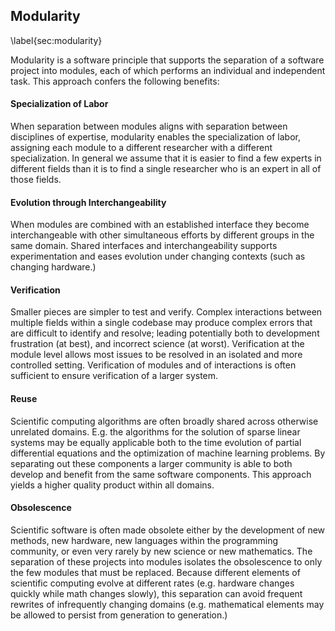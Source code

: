 
Modularity
----------

\label{sec:modularity}

Modularity is a software principle that supports the separation of a software project into modules, each of which performs an individual and independent task.  This approach confers the following benefits:


#### Specialization of Labor 

When separation between modules aligns with separation between disciplines of expertise, modularity enables the specialization of labor, assigning each module to a different researcher with a different specialization.  In general we assume that it is easier to find a few experts in different fields than it is to find a single researcher who is an expert in all of those fields.

#### Evolution through Interchangeability

When modules are combined with an established interface they become interchangeable with other simultaneous efforts by different groups in the same domain.  Shared interfaces and interchangeability supports experimentation and eases evolution under changing contexts (such as changing hardware.)

#### Verification

Smaller pieces are simpler to test and verify.  Complex interactions between multiple fields within a single codebase may produce complex errors that are difficult to identify and resolve; leading potentially both to development frustration (at best), and incorrect science (at worst).  Verification at the module level allows most issues to be resolved in an isolated and more controlled setting.  Verification of modules and of interactions is often sufficient to ensure verification of a larger system.

#### Reuse

Scientific computing algorithms are often broadly shared across otherwise unrelated domains.  E.g. the algorithms for the solution of sparse linear systems may be equally applicable both to the time evolution of partial differential equations and the optimization of machine learning problems.  By separating out these components a larger community is able to both develop and benefit from the same software components.  This approach yields a higher quality product within all domains.

#### Obsolescence

Scientific software is often made obsolete either by the development of new methods, new hardware, new languages within the programming community, or even very rarely by new science or new mathematics.  The separation of these projects into modules isolates the obsolescence to only the few modules that must be replaced.  Because different elements of scientific computing evolve at different rates (e.g. hardware changes quickly while math changes slowly), this separation can avoid frequent rewrites of infrequently changing domains (e.g. mathematical elements may be allowed to persist from generation to generation.)

